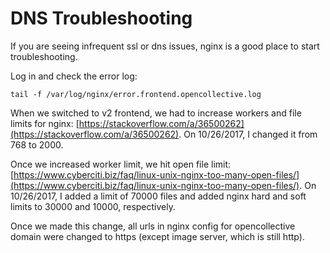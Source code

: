 # DNS Troubleshooting

If you are seeing infrequent ssl or dns issues, nginx is a good place to start troubleshooting.

Log in and check the error log:

`tail -f /var/log/nginx/error.frontend.opencollective.log`

When we switched to v2 frontend, we had to increase workers and file limits for nginx: [https://stackoverflow.com/a/36500262](https://stackoverflow.com/a/36500262). On 10/26/2017, I changed it from 768 to 2000.

Once we increased worker limit, we hit open file limit: [https://www.cyberciti.biz/faq/linux-unix-nginx-too-many-open-files/](https://www.cyberciti.biz/faq/linux-unix-nginx-too-many-open-files/). On 10/26/2017, I added a limit of 70000 files and added nginx hard and soft limits to 30000 and 10000, respectively.

Once we made this change, all urls in nginx config for opencollective domain were changed to https \(except image server, which is still http\).

